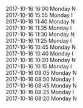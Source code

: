2017-10-16 16:00 Monday  N  
2017-10-16 15:55 Monday  I  
2017-10-16 11:40 Monday  N  
2017-10-16 11:35 Monday  I  
2017-10-16 11:30 Monday  N  
2017-10-16 11:25 Monday  I  
2017-10-16 10:45 Monday  N  
2017-10-16 10:40 Monday  I  
2017-10-16 10:20 Monday  N  
2017-10-16 10:15 Monday  I  
2017-10-16 09:05 Monday  N  
2017-10-16 08:50 Monday  I  
2017-10-16 08:45 Monday  N  
2017-10-16 08:25 Monday  I  
2017-10-16 08:20 Monday  N  
